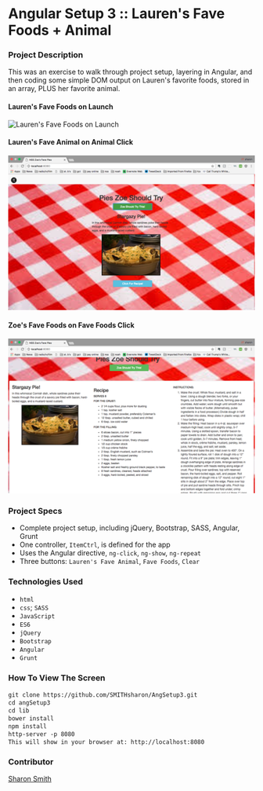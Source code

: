 # Angular Setup 3 :: Lauren's Fave Foods + Animal

### Project Description 

This was an exercise to walk through project setup, layering in Angular, and then coding some simple DOM output on Lauren's favorite foods, stored in an array, PLUS her favorite animal. 

#### Lauren's Fave Foods on Launch 
![Lauren's Fave Foods on Launch]()

#### Lauren's Fave Animal on Animal Click 
![Zoe's Fave Animal on AnimalClick](https://raw.githubusercontent.com/SMITHsharon/AngSetup1/zoeFood/screens/Zoe%20Pies%20on%20Try%20This%20Click.png)

#### Zoe's Fave Foods on Fave Foods Click 
![Zoe's Fave Foods on Fave Foods Click](https://raw.githubusercontent.com/SMITHsharon/AngSetup1/zoeFood/screens/Zoe%20Pies%20on%20Click%20Recipe.png)

### Project Specs
- Complete project setup, including jQuery, Bootstrap, SASS, Angular, Grunt
- One controller, `ItemCtrl`, is defined for the app
- Uses the Angular directive, `ng-click`, `ng-show`, `ng-repeat`
- Three buttons: `Lauren's Fave Animal`, `Fave Foods`, `Clear`


### Technologies Used
- `html`
- `css`; `SASS`
- `JavaScript`
- `ES6`
- `jQuery`
- `Bootstrap`
- `Angular`
- `Grunt`


### How To View The Screen 
```
git clone https://github.com/SMITHsharon/AngSetup3.git
cd angSetup3
cd lib
bower install
npm install
http-server -p 8080
This will show in your browser at: http://localhost:8080
```

### Contributor
[Sharon Smith](https://github.com/SMITHsharon)
